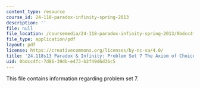 ```yaml
---
content_type: resource
course_id: 24-118-paradox-infinity-spring-2013
description: ''
file: null
file_location: /coursemedia/24-118-paradox-infinity-spring-2013/0bdcc4fc7d8639dbe473b2f49d6d36c5_MIT24_118S13_ProbSet7.pdf
file_type: application/pdf
layout: pdf
license: https://creativecommons.org/licenses/by-nc-sa/4.0/
title: '24.118s13 Paradox & Infinity: Problem Set 7 The Axiom of Choice'
uid: 0bdcc4fc-7d86-39db-e473-b2f49d6d36c5
---
```

This file contains information regarding problem set 7.